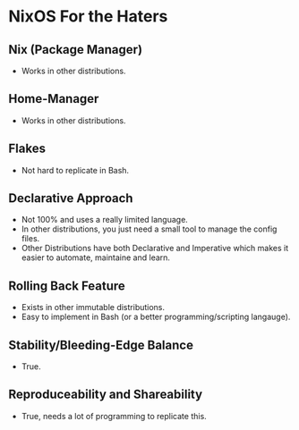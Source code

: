 # NixOS For the Haters

## Nix (Package Manager)
- Works in other distributions.
## Home-Manager
- Works in other distributions.
## Flakes
- Not hard to replicate in Bash.
## Declarative Approach
- Not 100% and uses a really limited language.
- In other distributions, you just need a small tool to manage the config files.
- Other Distributions have both Declarative and Imperative which makes it easier to automate, maintaine and learn.
## Rolling Back Feature
- Exists in other immutable distributions.
- Easy to implement in Bash (or a better programming/scripting langauge).
## Stability/Bleeding-Edge Balance
- True.
## Reproduceability and Shareability
- True, needs a lot of programming to replicate this.